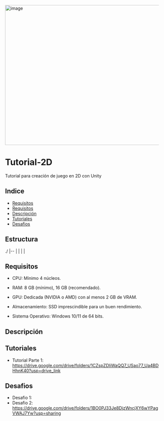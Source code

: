 <img width="680" height="457" alt="image" src="https://github.com/user-attachments/assets/3fc74bb1-a82f-4631-a2f1-ed03e1cb1eed" />


# Tutorial-2D
Tutorial para creación de juego en 2D con Unity

## Indice
- [Requisitos](#Requisitos)
- [Requisitos](#Requisitos)
- [Descripción](#Descripción)
- [Tutoriales](#Tutoriales)
- [Desafios](#Desafios)

## Estructura 
./
|--
|
|
|
|



## Requisitos
- CPU: Mínimo 4 núcleos.

- RAM: 8 GB (mínimo), 16 GB (recomendado).

- GPU: Dedicada (NVIDIA o AMD) con al menos 2 GB de VRAM.

- Almacenamiento: SSD imprescindible para un buen rendimiento.

- Sistema Operativo: Windows 10/11 de 64 bits.

## Descripción 


## Tutoriales
- Tutorial Parte 1: https://drive.google.com/drive/folders/1CZspZDliWaQQ7_USao77_Ua4BDHhnK40?usp=drive_link

## Desafios
- Desafio 1: 
- Desafio 2: https://drive.google.com/drive/folders/1BO0PJ33Je8DjzWncjXY6wYPagVWAJ7Yw?usp=sharing
